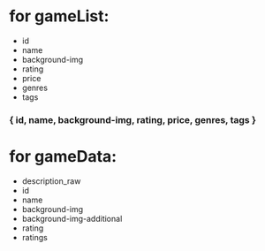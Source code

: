 # for gameList:
- id
- name
- background-img
- rating
- price
- genres
- tags

### { id, name, background-img, rating, price, genres, tags }

# for gameData:
- description_raw
- id
- name
- background-img
- background-img-additional
- rating
- ratings 
